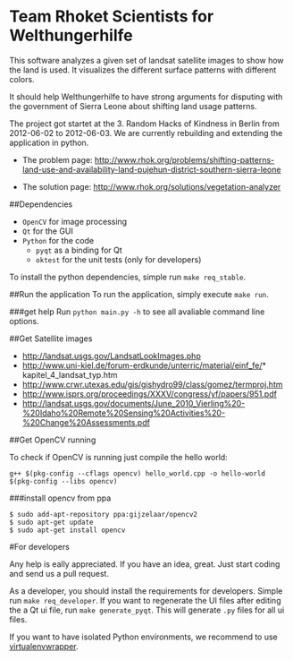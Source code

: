 # Team Rhoket Scientists for Welthungerhilfe

This software analyzes a given set of landsat satellite images to show how the land is used. It visualizes the different surface patterns with different colors.
 
It should help Welthungerhilfe to have strong arguments for disputing with the government of Sierra Leone about shifting land usage patterns.

The project got startet at the 3. Random Hacks of Kindness in Berlin from 2012-06-02 to 2012-06-03. We are currently rebuilding and extending the application in python. 

* The problem page: http://www.rhok.org/problems/shifting-patterns-land-use-and-availability-land-pujehun-district-southern-sierra-leone

* The solution page: http://www.rhok.org/solutions/vegetation-analyzer

##Dependencies
* `OpenCV` for image processing
* `Qt` for the GUI
* `Python` for the code
	* `pyqt` as a binding for Qt
	* `oktest` for the unit tests (only for developers)

To install the python dependencies, simple run `make req_stable`. 

##Run the application
To run the application, simply execute `make run`.

###get help
Run `python main.py -h` to see all avaliable command line options.

##Get Satellite images

* http://landsat.usgs.gov/LandsatLookImages.php
* http://www.uni-kiel.de/forum-erdkunde/unterric/material/einf_fe/* kapitel_4_landsat_typ.htm
* http://www.crwr.utexas.edu/gis/gishydro99/class/gomez/termproj.htm
* http://www.isprs.org/proceedings/XXXV/congress/yf/papers/951.pdf
* http://landsat.usgs.gov/documents/June_2010_Vierling%20-%20Idaho%20Remote%20Sensing%20Activities%20-%20Change%20Assessments.pdf


##Get OpenCV running

To check if OpenCV is running just compile the hello world:

`g++ $(pkg-config --cflags opencv) hello_world.cpp -o hello-world $(pkg-config --libs opencv)`

###install opencv from ppa
    
    $ sudo add-apt-repository ppa:gijzelaar/opencv2
    $ sudo apt-get update
    $ sudo apt-get install opencv
    
    
#For developers

Any help is eally appreciated. If you have an idea, great. Just start coding and send us a pull request. 

As a developer, you should install the requirements for developers. Simple run `make req_developer`. If you want to regenerate the UI files after editing the a Qt ui file, run `make generate_pyqt`. This will generate `.py` files for all ui files. 

If you want to have isolated Python environments, we recommend to use [virtualenvwrapper](http://www.doughellmann.com/projects/virtualenvwrapper/).
